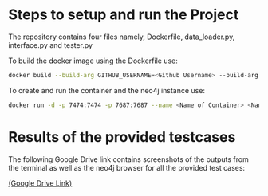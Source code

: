 # Steps to setup and run the Project

The repository contains four files namely, Dockerfile, data_loader.py, interface.py and tester.py

To build the docker image using the Dockerfile use:

```bash
docker build --build-arg GITHUB_USERNAME=<Github Username> --build-arg GITHUB_TOKEN=<Github Token> -t <Name of Image>:latest .
```

To create and run the container and the neo4j instance use:

```bash
docker run -d -p 7474:7474 -p 7687:7687 --name <Name of Container> <Name of Image>:latest
```

# Results of the provided testcases

The following Google Drive link contains screenshots of the outputs from the terminal as well as the neo4j browser for all the provided test cases:

[(Google Drive Link)](https://drive.google.com/drive/folders/1hK-UVGPXIgIAMOTVhRPqw86pQqTOKLC2?usp=sharing)